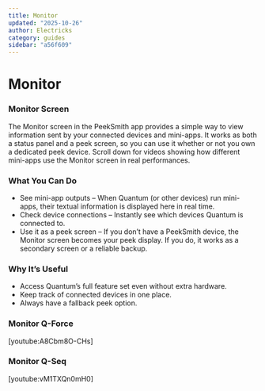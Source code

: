 ```yaml
---
title: Monitor
updated: "2025-10-26"
author: Electricks
category: guides
sidebar: "a56f609"
---
```


# Monitor

### Monitor Screen

The Monitor screen in the PeekSmith app provides a simple way to view information sent by your connected devices and mini-apps. It works as both a status panel and a peek screen, so you can use it whether or not you own a dedicated peek device. Scroll down for videos showing how different mini-apps use the Monitor screen in real performances.

### What You Can Do

- See mini-app outputs – When Quantum (or other devices) run mini-apps, their textual information is displayed here in real time.
- Check device connections – Instantly see which devices Quantum is connected to.
- Use it as a peek screen – If you don’t have a PeekSmith device, the Monitor screen becomes your peek display. If you do, it works as a secondary screen or a reliable backup.

### Why It’s Useful

- Access Quantum’s full feature set even without extra hardware.
- Keep track of connected devices in one place.
- Always have a fallback peek option.

### Monitor Q-Force

[youtube:A8Cbm8O-CHs]

### Monitor Q-Seq

[youtube:vM1TXQn0mH0]